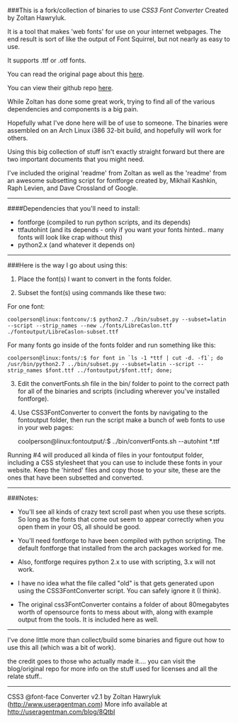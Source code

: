 ###This is a fork/collection of binaries to use *CSS3 Font Converter* Created by Zoltan Hawryluk. 

It is a tool that makes 'web fonts' for use on your internet webpages. The end result is sort of like the output of Font Squirrel, but not nearly as easy to use.

It supports .ttf or .otf fonts.

You can read the original page about this [here](http://www.useragentman.com/blog/2011/02/20/converting-font-face-fonts-quickly-in-any-os/).

You can view their github repo [here](https://github.com/zoltan-dulac/css3FontConverter).

While Zoltan has done some great work, trying to find all of the various dependencies and components is a big pain.

Hopefully what I've done here will be of use to someone. The binaries were assembled on an Arch Linux i386 32-bit build, and hopefully will work for others.

Using this big collection of stuff isn't exactly straight forward but there are two important documents that you might need.

I've included the original 'readme' from Zoltan as well as the 'readme' from an awesome subsetting script for fontforge created by, Mikhail Kashkin, Raph Levien, and Dave Crossland of Google.

---------

####Dependencies that you'll need to install:

* fontforge (compiled to run python scripts, and its depends)
* ttfautohint (and its depends - only if you want your fonts hinted.. many fonts will look like crap without this)
* python2.x (and whatever it depends on)

---------

###Here is the way I go about using this:

1. Place the font(s) I want to convert in the fonts folder.

2. Subset the font(s) using commands like these two:

For one font:

	coolperson@linux:fontconv/:$ python2.7 ./bin/subset.py --subset=latin --script --strip_names --new ./fonts/LibreCaslon.ttf ./fontoutput/LibreCaslon-subset.ttf

For many fonts go inside of the fonts folder and run something like this:

	coolperson@linux:fonts/:$ for font in `ls -1 *ttf | cut -d. -f1`; do /usr/bin/python2.7 ../bin/subset.py --subset=latin --script --strip_names $font.ttf ../fontoutput/$font.ttf; done; 

3. Edit the convertFonts.sh file in the bin/ folder to point to the correct path for all of the binaries and scripts (including wherever you've installed fontforge).

4. Use CSS3FontConverter to convert the fonts by navigating to the fontoutput folder, then run the script make a bunch of web fonts to use in your web pages:

	coolperson@linux:fontoutput/:$ ../bin/convertFonts.sh --autohint *.ttf

Running #4 will produced all kinda of files in your fontoutput folder, including a CSS stylesheet that you can use to include these fonts in your website. Keep the 'hinted' files and copy those to your site, these are the ones that have been subsetted and converted.

-----------

###Notes: 

* You'll see all kinds of crazy text scroll past when you use these scripts. So long as the fonts that come out seem to appear correctly when you open them in your OS, all should be good.

* You'll need fontforge to have been compiled with python scripting. The default fontforge that installed from the arch packages worked for me. 

* Also, fontforge requires python 2.x to use with scripting, 3.x will not work.

* I have no idea what the file called "old" is that gets generated upon using the CSS3FontConverter script. You can safely ignore it (I think).

* The original css3FontConverter contains a folder of about 80megabytes worth of opensource fonts to mess about with, along with example output from the tools. It is included here as well.

---------
I've done little more than collect/build some binaries and figure out how to use this all (which was a bit of work).

the credit goes to those who actually made it.... you can visit the blog/original repo for more info on the stuff used for licenses and all the relate stuff..

------------

CSS3 @font-face Converter v2.1 by Zoltan Hawryluk (http://www.useragentman.com) More info available at http://useragentman.com/blog/8QtbI

